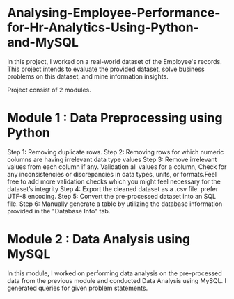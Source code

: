 # Analysing-Employee-Performance-for-Hr-Analytics-Using-Python-and-MySQL
In this project, I worked on a real-world dataset of the Employee's records. This project intends to evaluate the provided dataset, solve business problems on this dataset, and mine information insights. 

Project consist of 2 modules.
# Module 1 : Data Preprocessing using Python

Step 1: Removing duplicate rows.
Step 2: Removing rows for which numeric columns are having irrelevant data type values
Step 3: Remove irrelevant values from each column if any. Validation all values for a column, Check for any inconsistencies or discrepancies in data types, units, or formats.Feel free to add more validation checks which you might feel necessary for the dataset’s integrity
Step 4: Export the cleaned dataset as a .csv file: prefer UTF-8 encoding.
Step 5: Convert the pre-processed dataset into an SQL file. 
Step 6: Manually generate a table by utilizing the database information provided in the "Database Info" tab.

# Module 2 : Data Analysis using MySQL
In this module, I worked on performing data analysis on the pre-processed data from the previous module and conducted Data Analysis using MySQL. I generated queries for given problem statements. 
